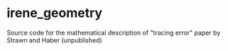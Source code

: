 # irene_geometry
Source code for the mathematical description of "tracing error" paper by Strawn and Haber (unpublished)
